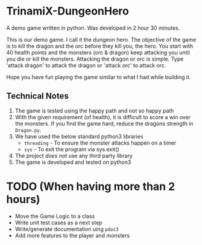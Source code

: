 # TrinamiX-DungeonHero
A demo game written in python. Was developed in 2 hour 30 minutes. 

This is our demo game. I call it the dungeon hero.
The objective of the game is to kill the dragon and the orc before they kill you, the hero.
You start with 40 health points and the monsters (orc & dragon) keep attacking you until you die or kill the monsters.
Attacking the dragon or orc is simple. Type 'attack dragon' to attack the dragon or 'attack orc' to attack orc.

Hope you have fun playing the game similar to what I had while building it.


## Technical Notes
1. The game is tested using the happy path and not so happy path
2. With the given requirement (of health), it is difficult to score a win over the monsters. If you find the game hard, reduce the dragons strength in `Dragon.py`.
3. We have used the below standard python3 libraries
    * `threading` - To ensure the monster attacks happen on a timer
    * `sys` - To exit the program via sys.exit()
4. The project *does not* use any third party library 
5. The game is developed and tested on python3


# TODO (When having more than 2 hours)

* Move the Game Logic to a class 
* Write unit test cases as a next step
* Write/generate documentation uing `pdoc3`
* Add more features to the player and monsters
